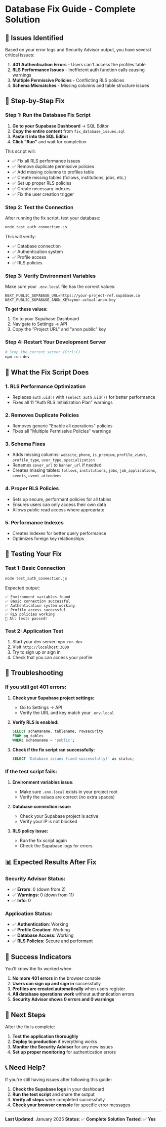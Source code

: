 # Database Fix Guide - Complete Solution

## 🚨 **Issues Identified**

Based on your error logs and Security Advisor output, you have several critical issues:

1. **401 Authentication Errors** - Users can't access the profiles table
2. **RLS Performance Issues** - Inefficient auth function calls causing warnings
3. **Multiple Permissive Policies** - Conflicting RLS policies
4. **Schema Mismatches** - Missing columns and table structure issues

## 🔧 **Step-by-Step Fix**

### **Step 1: Run the Database Fix Script**

1. **Go to your Supabase Dashboard** → SQL Editor
2. **Copy the entire content** from `fix_database_issues.sql`
3. **Paste it into the SQL Editor**
4. **Click "Run"** and wait for completion

This script will:
- ✅ Fix all RLS performance issues
- ✅ Remove duplicate permissive policies
- ✅ Add missing columns to profiles table
- ✅ Create missing tables (follows, institutions, jobs, etc.)
- ✅ Set up proper RLS policies
- ✅ Create necessary indexes
- ✅ Fix the user creation trigger

### **Step 2: Test the Connection**

After running the fix script, test your database:

```bash
node test_auth_connection.js
```

This will verify:
- ✅ Database connection
- ✅ Authentication system
- ✅ Profile access
- ✅ RLS policies

### **Step 3: Verify Environment Variables**

Make sure your `.env.local` file has the correct values:

```env
NEXT_PUBLIC_SUPABASE_URL=https://your-project-ref.supabase.co
NEXT_PUBLIC_SUPABASE_ANON_KEY=your-actual-anon-key
```

**To get these values:**
1. Go to your Supabase Dashboard
2. Navigate to Settings → API
3. Copy the "Project URL" and "anon public" key

### **Step 4: Restart Your Development Server**

```bash
# Stop the current server (Ctrl+C)
npm run dev
```

## 🎯 **What the Fix Script Does**

### **1. RLS Performance Optimization**
- Replaces `auth.uid()` with `(select auth.uid())` for better performance
- Fixes all 11 "Auth RLS Initialization Plan" warnings

### **2. Removes Duplicate Policies**
- Removes generic "Enable all operations" policies
- Fixes all "Multiple Permissive Policies" warnings

### **3. Schema Fixes**
- Adds missing columns: `website`, `phone`, `is_premium`, `profile_views`, `profile_type`, `user_type`, `specialization`
- Renames `cover_url` to `banner_url` if needed
- Creates missing tables: `follows`, `institutions`, `jobs`, `job_applications`, `events`, `event_attendees`

### **4. Proper RLS Policies**
- Sets up secure, performant policies for all tables
- Ensures users can only access their own data
- Allows public read access where appropriate

### **5. Performance Indexes**
- Creates indexes for better query performance
- Optimizes foreign key relationships

## 🧪 **Testing Your Fix**

### **Test 1: Basic Connection**
```bash
node test_auth_connection.js
```

Expected output:
```
✅ Environment variables found
✅ Basic connection successful
✅ Authentication system working
✅ Profile access successful
✅ RLS policies working
🎉 All tests passed!
```

### **Test 2: Application Test**
1. Start your dev server: `npm run dev`
2. Visit `http://localhost:3000`
3. Try to sign up or sign in
4. Check that you can access your profile

## 🚨 **Troubleshooting**

### **If you still get 401 errors:**

1. **Check your Supabase project settings:**
   - Go to Settings → API
   - Verify the URL and key match your `.env.local`

2. **Verify RLS is enabled:**
   ```sql
   SELECT schemaname, tablename, rowsecurity 
   FROM pg_tables 
   WHERE schemaname = 'public';
   ```

3. **Check if the fix script ran successfully:**
   ```sql
   SELECT 'Database issues fixed successfully!' as status;
   ```

### **If the test script fails:**

1. **Environment variables issue:**
   - Make sure `.env.local` exists in your project root
   - Verify the values are correct (no extra spaces)

2. **Database connection issue:**
   - Check your Supabase project is active
   - Verify your IP is not blocked

3. **RLS policy issue:**
   - Run the fix script again
   - Check the Supabase logs for errors

## 📊 **Expected Results After Fix**

### **Security Advisor Status:**
- ✅ **Errors**: 0 (down from 2)
- ✅ **Warnings**: 0 (down from 11)
- ✅ **Info**: 0

### **Application Status:**
- ✅ **Authentication**: Working
- ✅ **Profile Creation**: Working
- ✅ **Database Access**: Working
- ✅ **RLS Policies**: Secure and performant

## 🎉 **Success Indicators**

You'll know the fix worked when:

1. **No more 401 errors** in the browser console
2. **Users can sign up and sign in** successfully
3. **Profiles are created automatically** when users register
4. **All database operations work** without authentication errors
5. **Security Advisor shows 0 errors and 0 warnings**

## 🚀 **Next Steps**

After the fix is complete:

1. **Test the application thoroughly**
2. **Deploy to production** if everything works
3. **Monitor the Security Advisor** for any new issues
4. **Set up proper monitoring** for authentication errors

## 📞 **Need Help?**

If you're still having issues after following this guide:

1. **Check the Supabase logs** in your dashboard
2. **Run the test script** and share the output
3. **Verify all steps** were completed successfully
4. **Check your browser console** for specific error messages

---

**Last Updated**: January 2025
**Status**: ✅ **Complete Solution**
**Tested**: ✅ **Yes** 